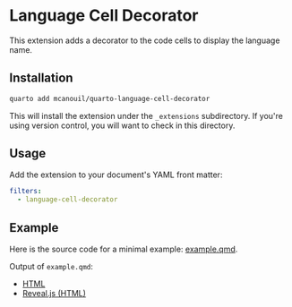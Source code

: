 # Language Cell Decorator

This extension adds a decorator to the code cells to display the language name.

## Installation

```bash
quarto add mcanouil/quarto-language-cell-decorator
```

This will install the extension under the `_extensions` subdirectory.
If you're using version control, you will want to check in this directory.

## Usage

Add the extension to your document's YAML front matter:

```yaml
filters:
  - language-cell-decorator
```

## Example

Here is the source code for a minimal example: [example.qmd](example.qmd).

Output of `example.qmd`:

- [HTML](https://m.canouil.dev/quarto-language-cell-decorator/)
- [Reveal.js (HTML)](https://m.canouil.dev/quarto-language-cell-decorator/example-revealjs.html)
